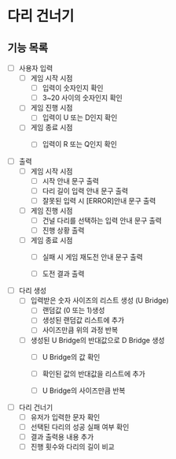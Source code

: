 # 다리 건너기

## 기능 목록

- [ ] 사용자 입력
  - [ ] 게임 시작 시점
    - [ ] 입력이 숫자인지 확인
    - [ ] 3~20 사이의 숫자인지 확인

  - [ ] 게임 진행 시점
    - [ ] 입력이 U 또는 D인지 확인

  - [ ] 게임 종료 시점
    - [ ] 입력이 R 또는 Q인지 확인


- [ ] 출력
  - [ ] 게임 시작 시점
    - [ ] 시작 안내 문구 출력
    - [ ] 다리 길이 입력 안내 문구 출력
    - [ ] 잘못된 입력 시 [ERROR]안내 문구 출력

  - [ ] 게임 진행 시점
    - [ ] 건널 다리를 선택하는 입력 안내 문구 출력
    - [ ] 진행 상황 출력
  
  - [ ] 게임 종료 시점
    - [ ] 실패 시 게임 재도전 안내 문구 출력
    - [ ] 도전 결과 출력


- [ ] 다리 생성
  - [ ] 입력받은 숫자 사이즈의 리스트 생성 (U Bridge)
    - [ ] 랜덤값 (0 또는 1)생성
    - [ ] 생성된 랜덤값 리스트에 추가
    - [ ] 사이즈만큼 위의 과정 반복
  - [ ] 생성된 U Bridge의 반대값으로 D Bridge 생성
    - [ ] U Bridge의 값 확인
    - [ ] 확인된 값의 반대값을 리스트에 추가
    - [ ] U Bridge의 사이즈만큼 반복


- [ ] 다리 건너기
  - [ ] 유저가 입력한 문자 확인
  - [ ] 선택된 다리의 성공 실패 여부 확인
  - [ ] 결과 출력용 내용 추가
  - [ ] 진행 횟수와 다리의 길이 비교

